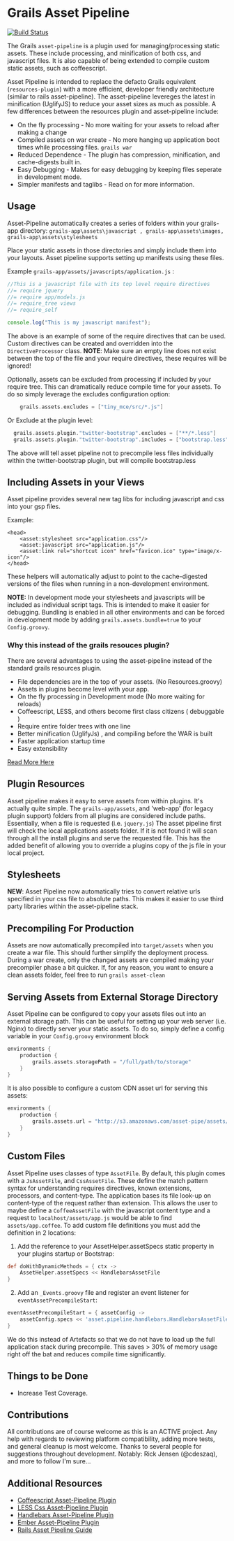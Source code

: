 Grails Asset Pipeline
=====================
[![Build Status](https://travis-ci.org/bertramdev/asset-pipeline.png?branch=master)](https://travis-ci.org/bertramdev/asset-pipeline)

The Grails `asset-pipeline` is a plugin used for managing/processing static assets. These include processing, and minification of both css, and javascript files. It is also capable of being extended to compile custom static assets, such as coffeescript.

Asset Pipeline is intended to replace the defacto Grails equivalent (`resources-plugin`) with a more efficient, developer friendly architecture (similar to rails asset-pipeline). The asset-pipeline levereges the latest in minification (UglifyJS) to reduce your asset sizes as much as possible. A few differences between the resources plugin and asset-pipeline include:

* On the fly processing - No more waiting for your assets to reload after making a change
* Compiled assets on war create - No more hanging up application boot times while processing files. `grails war`
* Reduced Dependence - The plugin has compression, minification, and cache-digests built in.
* Easy Debugging - Makes for easy debugging by keeping files seperate in development mode.
* Simpler manifests and taglibs - Read on for more information.


Usage
-----
Asset-Pipeline automatically creates a series of folders within your grails-app directory: `grails-app\assets\javascript , grails-app\assets\images, grails-app\assets\stylesheets`

Place your static assets in those directories and simply include them into your layouts. Asset pipeline supports setting up manifests using these files.

Example `grails-app/assets/javascripts/application.js` :

```javascript
//This is a javascript file with its top level require directives
//= require jquery
//= require app/models.js
//= require_tree views
//= require_self

console.log("This is my javascript manifest");
```

The above is an example of some of the require directives that can be used. Custom directives can be created and overridden into the `DirectiveProcessor` class.
**NOTE**: Make sure an empty line does not exist between the top of the file and your require directives, these requires will be ignored!

Optionally, assets can be excluded from processing if included by your require tree. This can dramatically reduce compile time for your assets. To do so simply leverage the excludes configuration option:

```groovy
	grails.assets.excludes = ["tiny_mce/src/*.js"]
```

Or Exclude at the plugin level:

```groovy
  grails.assets.plugin."twitter-bootstrap".excludes = ["**/*.less"]
  grails.assets.plugin."twitter-bootstrap".includes = ["bootstrap.less"]
```

The above will tell asset pipeline not to precompile less files individually within the twitter-bootstrap plugin, but will compile bootstrap.less

Including Assets in your Views
------------------------------
Asset pipeline provides several new tag libs for including javascript and css into your gsp files.

Example:
```gsp
<head>
	<asset:stylesheet src="application.css"/>
	<asset:javascript src="application.js"/>
	<asset:link rel="shortcut icon" href="favicon.ico" type="image/x-icon"/>
</head>
```

These helpers will automatically adjust to point to the cache-digested versions of the files when running in a non-development environment.

**NOTE:** In development mode your stylesheets and javascripts will be included as individual script tags. This is intended to make it easier for debugging. Bundling is enabled in all other environments and can be forced in development mode by adding `grails.assets.bundle=true` to your `Config.groovy`.

### Why this instead of the grails resouces plugin?
There are several advantages to using the asset-pipeline instead of the standard grails resources plugin.

* File dependencies are in the top of your assets. (No Resources.groovy)
* Assets in plugins become level with your app.
* On the fly processing in Development mode (No more waiting for reloads)
* Coffeescript, LESS, and others become first class citizens ( debuggable )
* Require entire folder trees with one line
* Better minification (UglifyJs) , and compiling before the WAR is built
* Faster application startup time
* Easy extensibility

[Read More Here](https://github.com/bertramdev/asset-pipeline/wiki/Why-asset-pipeline-over-grails-resources-plugin)

Plugin Resources
----------------
Asset pipeline makes it easy to serve assets from within plugins. It's actually quite simple. The `grails-app/assets`, and 'web-app' (for legacy plugin support) folders from all plugins are considered include paths. Essentially, when a file is requested (i.e. `jquery.js`) The asset pipeline first will check the local applications assets folder. If it is not found it will scan through all the install plugins and serve the requested file. This has the added benefit of allowing you to override a plugins copy of the js file in your local project.

Stylesheets
-----------
**NEW**: Asset Pipeline now automatically tries to convert relative urls specified in your css file to absolute paths. This makes it easier to use third party libraries within the asset-pipeline stack.

Precompiling For Production
---------------------------
Assets are now automatically precompiled into `target/assets` when you create a war file. This should further simplify the deployment process. During a war create, only the changed assets are compiled making your precompiler phase a bit quicker. If, for any reason, you want to ensure a clean assets folder, feel free to run `grails asset-clean`

Serving Assets from External Storage Directory
----------------------------------------------
Asset Pipeline can be configured to copy your assets files out into an external storage path. This can be useful for setting up your web server (i.e. Nginx) to directly server your static assets. To do so, simply define a config variable in your `Config.groovy` environment block

```groovy
environments {
	production {
		grails.assets.storagePath = "/full/path/to/storage"
	}
}
```

It is also possible to configure a custom CDN asset url for serving this assets:

```groovy
environments {
	production {
		grails.assets.url = "http://s3.amazonaws.com/asset-pipe/assets/"
	}
}
```

Custom Files
------------
Asset Pipeline uses classes of type `AssetFile`. By default, this plugin comes with a `JsAssetFile`, and `CssAssetFile`. These define the match pattern syntax for understanding requires directives, known extensions, processors, and content-type. The application bases its file look-up on content-type of the request rather than extension. This allows the user to maybe define a `CoffeeAssetFile` with the javascript content type and a request to `localhost/assets/app.js` would be able to find `assets/app.coffee`. To add custom file definitions you must add the definition in 2 locations:

1. Add the reference to your AssetHelper.assetSpecs static property in your plugins startup or Bootstrap:

```groovy
def doWithDynamicMethods = { ctx ->
	AssetHelper.assetSpecs << HandlebarsAssetFile
}
```

2. Add an `_Events.groovy` file and register an event listener for `eventAssetPrecompileStart`:

```groovy
eventAssetPrecompileStart = { assetConfig ->
	assetConfig.specs << 'asset.pipeline.handlebars.HandlebarsAssetFile'
}
```

We do this instead of Artefacts so that we do not have to load up the full application stack during precompile. This saves > 30% of memory usage right off the bat and reduces compile time significantly.


Things to be Done
-----------------
* Increase Test Coverage.

Contributions
-------------
All contributions are of course welcome as this is an ACTIVE project. Any help with regards to reviewing platform compatibility, adding more tests, and general cleanup is most welcome.
Thanks to several people for suggestions throughout development. Notably: Rick Jensen (@cdeszaq), and more to follow I'm sure...

Additional Resources
--------------------
* [Coffeescript Asset-Pipeline Plugin](http://github.com/bertramdev/coffee-grails-asset-pipeline)
* [LESS Css Asset-Pipeline Plugin](http://github.com/bertramdev/less-grails-asset-pipeline)
* [Handlebars Asset-Pipeline Plugin](http://github.com/bertramdev/handlebars-grails-asset-pipeline)
* [Ember Asset-Pipeline Plugin](http://github.com/bertramdev/ember-grails-asset-pipeline)
* [Rails Asset Pipeline Guide](http://guides.rubyonrails.org/asset_pipeline.html)
